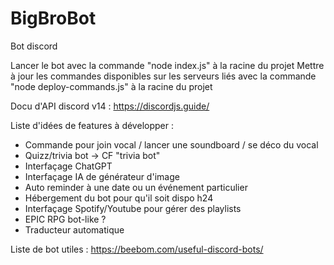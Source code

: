 # BigBroBot
Bot discord

Lancer le bot avec la commande "node index.js" à la racine du projet
Mettre à jour les commandes disponibles sur les serveurs liés avec la commande "node deploy-commands.js" à la racine du projet

Docu d'API discord v14 : https://discordjs.guide/

Liste d'idées de features à développer :
- Commande pour join vocal / lancer une soundboard / se déco du vocal
- Quizz/trivia bot -> CF "trivia bot"
- Interfaçage ChatGPT
- Interfaçage IA de générateur d'image
- Auto reminder à une date ou un événement particulier
- Hébergement du bot pour qu'il soit dispo h24
- Interfaçage Spotify/Youtube pour gérer des playlists
- EPIC RPG bot-like ?
- Traducteur automatique

Liste de bot utiles : 
https://beebom.com/useful-discord-bots/
